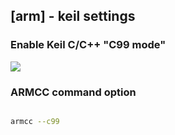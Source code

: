 ## [arm] - keil settings

### Enable Keil C/C++ "C99 mode"
![](../assets/img/keil_uvision_c99_mode.png)

### ARMCC command option
```bash

armcc --c99

```

